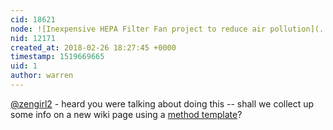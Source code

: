 ```yaml
---
cid: 18621
node: ![Inexpensive HEPA Filter Fan project to reduce air pollution](../notes/Melissa/08-26-2015/inexpensive-hepa-filter-fan-project-to-reduce-air-pollution)
nid: 12171
created_at: 2018-02-26 18:27:45 +0000
timestamp: 1519669665
uid: 1
author: warren
---
```


[@zengirl2](/profile/zengirl2) - heard you were talking about doing this -- shall we collect up some info on a new wiki page using a [method template](/wiki-templates)?  